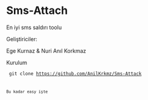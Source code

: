 # Sms-Attach

En iyi sms saldırı toolu

Geliştiriciler:

Ege Kurnaz & Nuri Anıl Korkmaz


Kurulum

<Code> git clone https://github.com/AnilKrkmz/Sms-Attack <Code>

Bu kadar easy işte